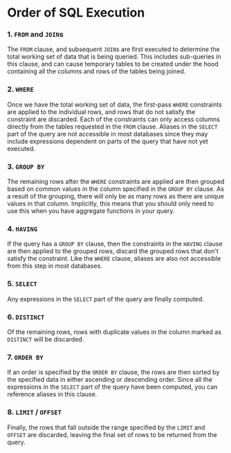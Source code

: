 # Order of SQL Execution

### 1. `FROM` and `JOIN`s

The `FROM` clause, and subsequent `JOIN`s are first executed to determine the total working set of data that is being queried. This includes sub-queries in this clause, and can cause temporary tables to be created under the hood containing all the columns and rows of the tables being joined.

### 2. `WHERE`

Once we have the total working set of data, the first-pass `WHERE` constraints are applied to the individual rows, and rows that do not satisfy the constraint are discarded. Each of the constraints can only access columns directly from the tables requested in the `FROM` clause. Aliases in the `SELECT` part of the query are not accessible in most databases since they may include expressions dependent on parts of the query that have not yet executed.

### 3. `GROUP BY`

The remaining rows after the `WHERE` constraints are applied are then grouped based on common values in the column specified in the `GROUP BY` clause. As a result of the grouping, there will only be as many rows as there are unique values in that column. Implicitly, this means that you should only need to use this when you have aggregate functions in your query.

### 4. `HAVING`

If the query has a `GROUP BY` clause, then the constraints in the `HAVING` clause are then applied to the grouped rows, discard the grouped rows that don't satisfy the constraint. Like the `WHERE` clause, aliases are also not accessible from this step in most databases.

### 5. `SELECT`

Any expressions in the `SELECT` part of the query are finally computed.

### 6. `DISTINCT`

Of the remaining rows, rows with duplicate values in the column marked as `DISTINCT` will be discarded.

### 7. `ORDER BY`

If an order is specified by the `ORDER BY` clause, the rows are then sorted by the specified data in either ascending or descending order. Since all the expressions in the `SELECT` part of the query have been computed, you can reference aliases in this clause.

### 8. `LIMIT` / `OFFSET`

Finally, the rows that fall outside the range specified by the `LIMIT` and `OFFSET` are discarded, leaving the final set of rows to be returned from the query.

